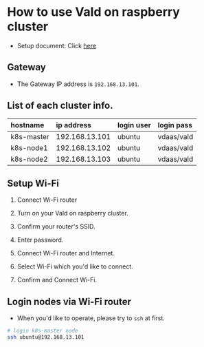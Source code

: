 # How to use Vald on raspberry cluster

- Setup document: Click [here](./SETUP.md)

## Gateway

- The Gateway IP address is `192.168.13.101`.

## List of each cluster info.

|hostname|ip address|login user| login pass|
|:---|:---|:---|:---|
|k8s-master|192.168.13.101|ubuntu|vdaas/vald|
|k8s-node1|192.168.13.102|ubuntu|vdaas/vald|
|k8s-node2|192.168.13.103|ubuntu|vdaas/vald|

## Setup Wi-Fi

1. Connect Wi-Fi router

  1. Turn on your Vald on raspberry cluster.
  1. Confirm your router's SSID.
  1. Enter password.

1. Connect Wi-Fi router and Internet.

  1. Select Wi-Fi which you'd like to connect.
  1. Confirm and Connect Wi-Fi.

## Login nodes via Wi-Fi router

- When you'd like to operate, please try to `ssh` at first.

```bash
# login k8s-master node
ssh ubuntu@192.168.13.101
```
